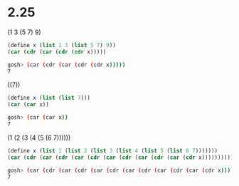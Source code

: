 # 2.25

(1 3 (5 7) 9)

```scheme
(define x (list 1 3 (list 5 7) 9))
(car (cdr (car (cdr (cdr x)))))
```

```bash
gosh> (car (cdr (car (cdr (cdr x)))))
7
```

((7))

```scheme
(define x (list (list 7)))
(car (car x))
```

```bash
gosh> (car (car x))
7
```

(1 (2 (3 (4 (5 (6 7))))))

```scheme
(define x (list 1 (list 2 (list 3 (list 4 (list 5 (list 6 7)))))))
(car (cdr (car (cdr (car (cdr (car (cdr (car (cdr (car (cdr x))))))))))))
```

```bash
gosh> (car (cdr (car (cdr (car (cdr (car (cdr (car (cdr (car (cdr x))))))))))))
7
```
